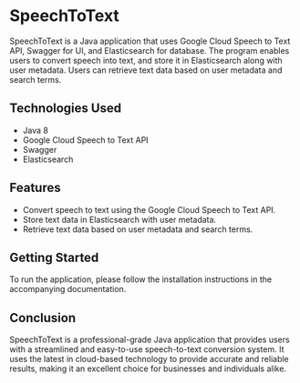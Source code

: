 # SpeechToText

SpeechToText is a Java application that uses Google Cloud Speech to Text API, Swagger for UI, and Elasticsearch for database. The program enables users to convert speech into text, and store it in Elasticsearch along with user metadata. Users can retrieve text data based on user metadata and search terms.

## Technologies Used

- Java 8
- Google Cloud Speech to Text API
- Swagger
- Elasticsearch

## Features

- Convert speech to text using the Google Cloud Speech to Text API.
- Store text data in Elasticsearch with user metadata.
- Retrieve text data based on user metadata and search terms.

## Getting Started

To run the application, please follow the installation instructions in the accompanying documentation.

## Conclusion

SpeechToText is a professional-grade Java application that provides users with a streamlined and easy-to-use speech-to-text conversion system. It uses the latest in cloud-based technology to provide accurate and reliable results, making it an excellent choice for businesses and individuals alike.
